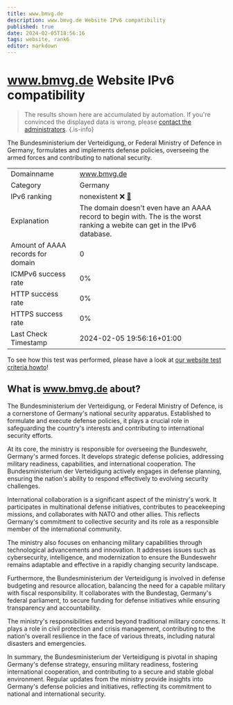 ```yaml
---
title: www.bmvg.de
description: www.bmvg.de Website IPv6 compatibility
published: true
date: 2024-02-05T18:56:16
tags: website, rank6
editor: markdown
---
```


# www.bmvg.de Website IPv6 compatibility

> The results shown here are accumulated by automation. If you're convinced the displayed data is wrong, please [contact the administrators](/howto/chat). 
{.is-info}

The Bundesministerium der Verteidigung, or Federal Ministry of Defence in Germany, formulates and implements defense policies, overseeing the armed forces and contributing to national security.


|   |   |
| - | - |
| Domainname | www.bmvg.de
| Category | Germany |
| IPv6 ranking | nonexistent :x: [🔗](/howto/ranking) |
| Explanation | The domain doesn't even have an AAAA record to begin with. The is the worst ranking a webite can get in the IPv6 database. |
| Amount of AAAA records for domain | 0 |
| ICMPv6 success rate | 0%|
| HTTP success rate | 0% |
| HTTPS success rate | 0% |
| Last Check Timestamp | 2024-02-05 19:56:16+01:00 |

To see how this test was performed, please have a look at [our website test criteria howto](/howto/testcriteria/website)!


## What is www.bmvg.de about?
The Bundesministerium der Verteidigung, or Federal Ministry of Defence, is a cornerstone of Germany's national security apparatus. Established to formulate and execute defense policies, it plays a crucial role in safeguarding the country's interests and contributing to international security efforts.

At its core, the ministry is responsible for overseeing the Bundeswehr, Germany's armed forces. It develops strategic defense policies, addressing military readiness, capabilities, and international cooperation. The Bundesministerium der Verteidigung actively engages in defense planning, ensuring the nation's ability to respond effectively to evolving security challenges.

International collaboration is a significant aspect of the ministry's work. It participates in multinational defense initiatives, contributes to peacekeeping missions, and collaborates with NATO and other allies. This reflects Germany's commitment to collective security and its role as a responsible member of the international community.

The ministry also focuses on enhancing military capabilities through technological advancements and innovation. It addresses issues such as cybersecurity, intelligence, and modernization to ensure the Bundeswehr remains adaptable and effective in a rapidly changing security landscape.

Furthermore, the Bundesministerium der Verteidigung is involved in defense budgeting and resource allocation, balancing the need for a capable military with fiscal responsibility. It collaborates with the Bundestag, Germany's federal parliament, to secure funding for defense initiatives while ensuring transparency and accountability.

The ministry's responsibilities extend beyond traditional military concerns. It plays a role in civil protection and crisis management, contributing to the nation's overall resilience in the face of various threats, including natural disasters and emergencies.

In summary, the Bundesministerium der Verteidigung is pivotal in shaping Germany's defense strategy, ensuring military readiness, fostering international cooperation, and contributing to a secure and stable global environment. Regular updates from the ministry provide insights into Germany's defense policies and initiatives, reflecting its commitment to national and international security.


